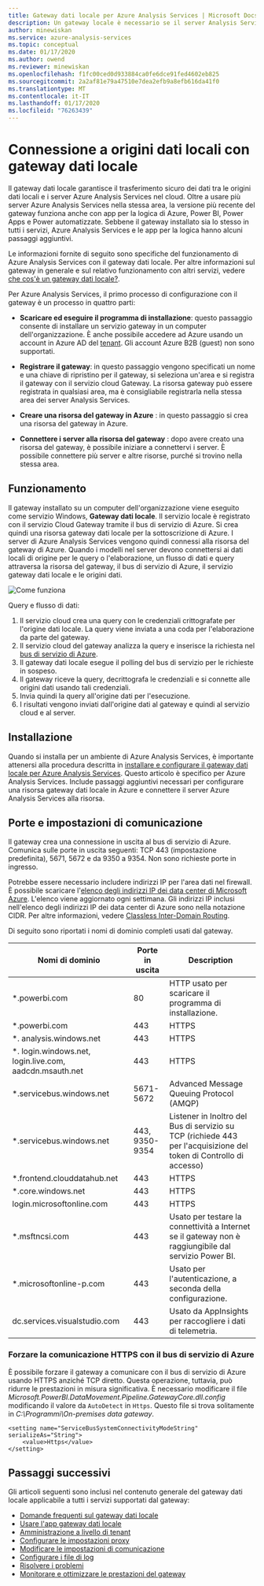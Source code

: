 ```yaml
---
title: Gateway dati locale per Azure Analysis Services | Microsoft Docs
description: Un gateway locale è necessario se il server Analysis Services di Azure si connette a origini dati locali.
author: minewiskan
ms.service: azure-analysis-services
ms.topic: conceptual
ms.date: 01/17/2020
ms.author: owend
ms.reviewer: minewiskan
ms.openlocfilehash: f1fc00ced0d933884ca0fe6dce91fed4602eb825
ms.sourcegitcommit: 2a2af81e79a47510e7dea2efb9a8efb616da41f0
ms.translationtype: MT
ms.contentlocale: it-IT
ms.lasthandoff: 01/17/2020
ms.locfileid: "76263439"
---
```

# <a name="connecting-to-on-premises-data-sources-with-on-premises-data-gateway"></a>Connessione a origini dati locali con gateway dati locale

Il gateway dati locale garantisce il trasferimento sicuro dei dati tra le origini dati locali e i server Azure Analysis Services nel cloud. Oltre a usare più server Azure Analysis Services nella stessa area, la versione più recente del gateway funziona anche con app per la logica di Azure, Power BI, Power Apps e Power automatizzate. Sebbene il gateway installato sia lo stesso in tutti i servizi, Azure Analysis Services e le app per la logica hanno alcuni passaggi aggiuntivi.

Le informazioni fornite di seguito sono specifiche del funzionamento di Azure Analysis Services con il gateway dati locale. Per altre informazioni sul gateway in generale e sul relativo funzionamento con altri servizi, vedere [che cos'è un gateway dati locale?](/data-integration/gateway/service-gateway-onprem).

Per Azure Analysis Services, il primo processo di configurazione con il gateway è un processo in quattro parti:

- **Scaricare ed eseguire il programma di installazione**: questo passaggio consente di installare un servizio gateway in un computer dell'organizzazione. È anche possibile accedere ad Azure usando un account in Azure AD del [tenant](/previous-versions/azure/azure-services/jj573650(v=azure.100)#what-is-an-azure-ad-tenant). Gli account Azure B2B (guest) non sono supportati.

- **Registrare il gateway**: in questo passaggio vengono specificati un nome e una chiave di ripristino per il gateway, si seleziona un'area e si registra il gateway con il servizio cloud Gateway. La risorsa gateway può essere registrata in qualsiasi area, ma è consigliabile registrarla nella stessa area dei server Analysis Services. 

- **Creare una risorsa del gateway in Azure** : in questo passaggio si crea una risorsa del gateway in Azure.

- **Connettere i server alla risorsa del gateway** : dopo avere creato una risorsa del gateway, è possibile iniziare a connettervi i server. È possibile connettere più server e altre risorse, purché si trovino nella stessa area.



## <a name="how-it-works"> </a>Funzionamento
Il gateway installato su un computer dell'organizzazione viene eseguito come servizio Windows, **Gateway dati locale**. Il servizio locale è registrato con il servizio Cloud Gateway tramite il bus di servizio di Azure. Si crea quindi una risorsa gateway dati locale per la sottoscrizione di Azure. I server di Azure Analysis Services vengono quindi connessi alla risorsa del gateway di Azure. Quando i modelli nel server devono connettersi ai dati locali di origine per le query o l'elaborazione, un flusso di dati e query attraversa la risorsa del gateway, il bus di servizio di Azure, il servizio gateway dati locale e le origini dati. 

![Come funziona](./media/analysis-services-gateway/aas-gateway-how-it-works.png)

Query e flusso di dati:

1. Il servizio cloud crea una query con le credenziali crittografate per l'origine dati locale. La query viene inviata a una coda per l'elaborazione da parte del gateway.
2. Il servizio cloud del gateway analizza la query e inserisce la richiesta nel [bus di servizio di Azure](https://azure.microsoft.com/documentation/services/service-bus/).
3. Il gateway dati locale esegue il polling del bus di servizio per le richieste in sospeso.
4. Il gateway riceve la query, decrittografa le credenziali e si connette alle origini dati usando tali credenziali.
5. Invia quindi la query all'origine dati per l'esecuzione.
6. I risultati vengono inviati dall'origine dati al gateway e quindi al servizio cloud e al server.

## <a name="installing"></a>Installazione

Quando si installa per un ambiente di Azure Analysis Services, è importante attenersi alla procedura descritta in [installare e configurare il gateway dati locale per Azure Analysis Services](analysis-services-gateway-install.md). Questo articolo è specifico per Azure Analysis Services. Include passaggi aggiuntivi necessari per configurare una risorsa gateway dati locale in Azure e connettere il server Azure Analysis Services alla risorsa.

## <a name="ports-and-communication-settings"></a>Porte e impostazioni di comunicazione

Il gateway crea una connessione in uscita al bus di servizio di Azure. Comunica sulle porte in uscita seguenti: TCP 443 (impostazione predefinita), 5671, 5672 e da 9350 a 9354.  Non sono richieste porte in ingresso.

Potrebbe essere necessario includere indirizzi IP per l'area dati nel firewall. È possibile scaricare l'[elenco degli indirizzi IP dei data center di Microsoft Azure](https://www.microsoft.com/download/details.aspx?id=41653). L'elenco viene aggiornato ogni settimana. Gli indirizzi IP inclusi nell'elenco degli indirizzi IP dei data center di Azure sono nella notazione CIDR. Per altre informazioni, vedere [Classless Inter-Domain Routing](https://en.wikipedia.org/wiki/Classless_Inter-Domain_Routing).

Di seguito sono riportati i nomi di dominio completi usati dal gateway.

| Nomi di dominio | Porte in uscita | Description |
| --- | --- | --- |
| *.powerbi.com |80 |HTTP usato per scaricare il programma di installazione. |
| *.powerbi.com |443 |HTTPS |
| *. analysis.windows.net |443 |HTTPS |
| *. login.windows.net, login.live.com, aadcdn.msauth.net |443 |HTTPS |
| *.servicebus.windows.net |5671-5672 |Advanced Message Queuing Protocol (AMQP) |
| *.servicebus.windows.net |443, 9350-9354 |Listener in Inoltro del Bus di servizio su TCP (richiede 443 per l'acquisizione del token di Controllo di accesso) |
| *.frontend.clouddatahub.net |443 |HTTPS |
| *.core.windows.net |443 |HTTPS |
| login.microsoftonline.com |443 |HTTPS |
| *.msftncsi.com |443 |Usato per testare la connettività a Internet se il gateway non è raggiungibile dal servizio Power BI. |
| *.microsoftonline-p.com |443 |Usato per l'autenticazione, a seconda della configurazione. |
| dc.services.visualstudio.com  |443 |Usato da AppInsights per raccogliere i dati di telemetria. |

### <a name="force-https"></a>Forzare la comunicazione HTTPS con il bus di servizio di Azure

È possibile forzare il gateway a comunicare con il bus di servizio di Azure usando HTTPS anziché TCP diretto. Questa operazione, tuttavia, può ridurre le prestazioni in misura significativa. È necessario modificare il file *Microsoft.PowerBI.DataMovement.Pipeline.GatewayCore.dll.config* modificando il valore da `AutoDetect` in `Https`. Questo file si trova solitamente in *C:\Programmi\On-premises data gateway*.

```
<setting name="ServiceBusSystemConnectivityModeString" serializeAs="String">
    <value>Https</value>
</setting>
```

## <a name="next-steps"></a>Passaggi successivi 

Gli articoli seguenti sono inclusi nel contenuto generale del gateway dati locale applicabile a tutti i servizi supportati dal gateway:

* [Domande frequenti sul gateway dati locale](https://docs.microsoft.com/data-integration/gateway/service-gateway-onprem-faq)   
* [Usare l'app gateway dati locale](https://docs.microsoft.com/data-integration/gateway/service-gateway-app)   
* [Amministrazione a livello di tenant](https://docs.microsoft.com/data-integration/gateway/service-gateway-tenant-level-admin)
* [Configurare le impostazioni proxy](https://docs.microsoft.com/data-integration/gateway/service-gateway-proxy)   
* [Modificare le impostazioni di comunicazione](https://docs.microsoft.com/data-integration/gateway/service-gateway-communication)   
* [Configurare i file di log](https://docs.microsoft.com/data-integration/gateway/service-gateway-log-files)   
* [Risolvere i problemi](https://docs.microsoft.com/data-integration/gateway/service-gateway-tshoot)
* [Monitorare e ottimizzare le prestazioni del gateway](https://docs.microsoft.com/data-integration/gateway/service-gateway-performance)
